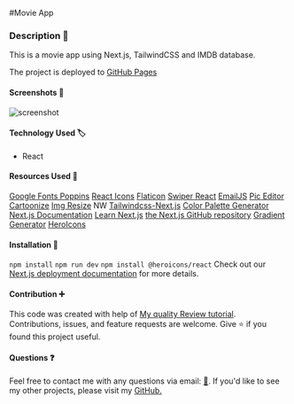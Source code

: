 #Movie App
### Description :page_with_curl:

This is a movie app using Next.js, TailwindCSS and IMDB database. 

The project is deployed to [GitHub Pages]()

#### Screenshots :camera_flash:
![screenshot](./src/images/screenshot.png)

#### Technology Used :label: 

* React

#### Resources Used :wrench: 

[Google Fonts Poppins](https://fonts.google.com/?query=poppins)
[React Icons](https://react-icons.github.io/react-icons/)
[Flaticon](https://www.flaticon.com/)
[Swiper React](https://swiperjs.com/react)
[EmailJS](https://www.emailjs.com/)
[Pic Editor](https://www5.lunapic.com/editor/)
[Cartoonize](https://edit.cartoonize.net/)
[Img Resize](https://resizing.app/)
NW
[Tailwindcss-Next.js](https://tailwindcss.com/docs/guides/nextjs)
[Color Palette Generator](https://colors.muz.li/)
[Next.js Documentation](https://nextjs.org/docs)
[Learn Next.js](https://nextjs.org/learn)
[the Next.js GitHub repository](https://github.com/vercel/next.js/) 
[Gradient Generator](https://www.joshwcomeau.com/gradient-generator/)
[HeroIcons](https://heroicons.com/)


#### Installation :electric_plug:

`npm install`
`npm run dev`
`npm install @heroicons/react`
Check out our [Next.js deployment documentation](https://nextjs.org/docs/deployment) for more details.


#### Contribution :heavy_plus_sign: 

This code was created with help of [My quality Review tutorial](https://www.youtube.com/watch?v=Jm0tFx3tiYg). Contributions, issues, and feature requests are welcome. Give :star: if you found this project useful. 

#### Questions :question: 
Feel free to contact me with any questions via email: [:e-mail:](pryadkamaryna@gmail.com).
If you'd like to see my other projects, please visit my [GitHub.](https://github.com/MarynaPR?tab=repositories)




